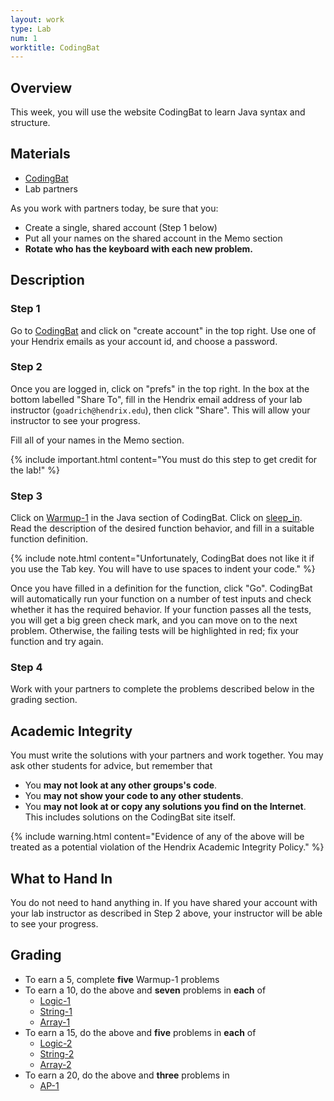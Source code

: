 ```yaml
---
layout: work
type: Lab
num: 1
worktitle: CodingBat
---
```


## Overview

This week, you will use the website CodingBat to learn Java syntax and
structure.

## Materials

*   [CodingBat](http://codingbat.com/java)
*   Lab partners

As you work with
partners today, be sure that you:

*   Create a single, shared account (Step 1 below)
*   Put all your names on the shared account in the Memo section
*   **Rotate who has the keyboard with each new problem.**

## Description
### Step 1

Go to [CodingBat](http://codingbat.com/java) and click on "create
account" in the top right. Use one of your Hendrix emails as your account id,
and choose a password.

### Step 2

Once you are logged in, click on "prefs" in the top right. In the box at the
bottom labelled "Share To", fill in the Hendrix email address of your
lab instructor (`goadrich@hendrix.edu`), then click "Share". This will
allow your instructor to see your progress.

Fill all of your names in the Memo section.

{% include important.html content="You must do this step to get credit for the lab!" %}

### Step 3

Click on [Warmup-1](http://codingbat.com/java/Warmup-1) in the Java
section of CodingBat. Click on
[sleep\_in](http://codingbat.com/prob/p187868). Read the description of
the desired function behavior, and fill in a suitable function
definition.

{% include note.html content="Unfortunately, CodingBat does not like it if you
use the Tab key. You will have to use spaces to indent your code." %}

Once you have filled in a definition for the function, click "Go". CodingBat
will automatically run your function on a number of test inputs and
check whether it has the required behavior. If your function passes all
the tests, you will get a big green check mark, and you can move on to
the next problem. Otherwise, the failing tests will be highlighted in
red; fix your function and try again.

### Step 4

Work with your partners to complete the problems described below in
the grading section.

## Academic Integrity

You must write the solutions with your partners and
work together. You may ask other students for advice, but remember
that

*   You **may not look at any other groups's code**.
*   You **may not show your code to any other students**.
*   You **may not look at or copy any solutions you find on the
    Internet**. This includes solutions on the CodingBat site itself.

{% include warning.html content="Evidence of any of the above will be treated as a potential violation of
the Hendrix Academic Integrity Policy." %}

## What to Hand In

You do not need to hand anything in. If you have shared your account
with your lab instructor as described in Step 2 above, your instructor
will be able to see your progress.

## Grading

* To earn a 5, complete **five** Warmup-1 problems
* To earn a 10, do the above and **seven** problems in **each** of
    * [Logic-1](http://codingbat.com/java/Logic-1)
    * [String-1](http://codingbat.com/java/String-1)
    * [Array-1](http://codingbat.com/java/Array-1)
* To earn a 15, do the above and **five** problems in **each** of
    * [Logic-2](http://codingbat.com/java/Logic-2)
    * [String-2](http://codingbat.com/java/String-2)
    * [Array-2](http://codingbat.com/java/Array-2)
* To earn a 20, do the above and **three** problems in
    * [AP-1](http://codingbat.com/java/AP-1)
